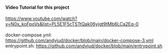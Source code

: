 #### Video Tutorial for this project
https://www.youtube.com/watch?v=N0x_koFpoVs&list=PL5E1F5cTSTtQak06yjgt9tMb6LCa2Eq-0
<br>
<br>
docker-compose.yml: https://github.com/andyjud/docker/blob/main/docker-compose-3.yml<br>
entrypoint.sh: https://github.com/andyjud/docker/blob/main/entrypoint.sh
